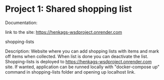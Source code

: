 # Project 1: Shared shopping list

Documentation:

link to the site: https://henkags-wsdproject.onrender.com

shopping-lists

Description:
Website where you can add shopping lists with items and mark off items when collected. When list is done you can deactivate the list. Shopping-lists is deployed to https://henkags-wsdproject.onrender.com site. If wanted, application can be runned locally with "docker-compose up" command in shopping-lists folder and opening up localhost link.

